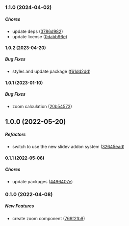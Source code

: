 ### 1.1.0 (2024-04-02)

##### Chores

*  update deps ([3786d982](https://github.com/Smile-SA/slidev-component-zoom/commit/3786d98239375e6002afcb4479a7ccb1178e4611))
*  update license ([0dabb96e](https://github.com/Smile-SA/slidev-component-zoom/commit/0dabb96e1c6c93924eeb04b3fb95d861ed51709d))

#### 1.0.2 (2023-04-20)

##### Bug Fixes

*  styles and update package ([f61dd2dd](https://github.com/Smile-SA/slidev-component-zoom/commit/f61dd2ddf68e81048645cc04b99843471be726b6))

#### 1.0.1 (2023-01-10)

##### Bug Fixes

*  zoom calculation ([20b54573](https://github.com/Smile-SA/slidev-component-zoom/commit/20b54573600f1cf7cc27d9b86abf46406fa4b01c))

## 1.0.0 (2022-05-20)

##### Refactors

*  switch to use the new slidev addon system ([32645ead](https://github.com/Smile-SA/slidev-component-zoom/commit/32645eade3c61b75346e2763cdb4c961b0e84870))

#### 0.1.1 (2022-05-06)

##### Chores

*  update packages ([4496407e](https://github.com/Smile-SA/slidev-component-zoom/commit/4496407eb5692f0960e5d28f3df3bbbb1ede6027))

### 0.1.0 (2022-04-08)

##### New Features

*  create zoom component ([769f2fb9](https://github.com/Smile-SA/slidev-component-zoom/commit/769f2fb9ef5885ab0ae2366ecf9b0a21bb45912b))

